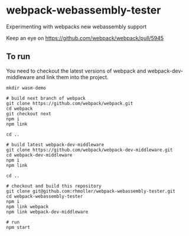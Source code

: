 # webpack-webassembly-tester
Experimenting with webpacks new webassembly support

Keep an eye on https://github.com/webpack/webpack/pull/5945

## To run

You need to checkout the latest versions of webpack and webpack-dev-middleware and link them into the project.

```commandline
mkdir wasm-demo

# build next branch of webpack
git clone https://github.com/webpack/webpack.git
cd webpack
git checkout next
npm i
npm link

cd ..

# build latest webpack-dev-middleware
git clone https://github.com/webpack/webpack-dev-middleware.git
cd webpack-dev-middleware
npm i
npm link

cd ..

# checkout and build this repository
git clone git@github.com:rhmoller/webpack-webassembly-tester.git
cd webpack-webassembly-tester
npm i
npm link webpack
npm link webpack-dev-middleware

# run
npm start
```
